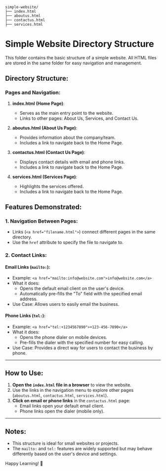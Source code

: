 ```
simple-website/
├── index.html
├── aboutus.html
├── contactus.html
├── services.html
```

# Simple Website Directory Structure

This folder contains the basic structure of a simple website. All HTML files are stored in the same folder for easy navigation and management.

## Directory Structure:

### Pages and Navigation:

1. **index.html (Home Page)**:
   - Serves as the main entry point to the website.
   - Links to other pages: About Us, Services, and Contact Us.

2. **aboutus.html (About Us Page)**:
   - Provides information about the company/team.
   - Includes a link to navigate back to the Home Page.

3. **contactus.html (Contact Us Page)**:
   - Displays contact details with email and phone links.
   - Includes a link to navigate back to the Home Page.

4. **services.html (Services Page)**:
   - Highlights the services offered.
   - Includes a link to navigate back to the Home Page.


## Features Demonstrated:

### 1. **Navigation Between Pages**:
- Links (`<a href="filename.html">`) connect different pages in the same directory. 
- Use the `href` attribute to specify the file to navigate to.

### 2. **Contact Links**:
#### **Email Links (`mailto:`)**:
- Example: `<a href="mailto:info@website.com">info@website.com</a>`
- What it does:
  - Opens the default email client on the user's device.
  - Automatically pre-fills the "To" field with the specified email address.
- Use Case: Allows users to easily email the business.

#### **Phone Links (`tel:`)**:
- Example: `<a href="tel:+1234567890">+123-456-7890</a>`
- What it does:
  - Opens the phone dialer on mobile devices.
  - Pre-fills the dialer with the specified number for easy calling.
- Use Case: Provides a direct way for users to contact the business by phone.

---

## How to Use:
1. **Open the `index.html` file in a browser** to view the website.
2. Use the links in the navigation menu to explore other pages (`aboutus.html`, `contactus.html`, `services.html`).
3. **Click on email or phone links** in the `contactus.html` page:
   - Email links open your default email client.
   - Phone links open the dialer (mobile only).

---

## Notes:
- This structure is ideal for small websites or projects.
- The `mailto:` and `tel:` features are widely supported but may behave differently based on the user's device and settings.

Happy Learning! 🚀

